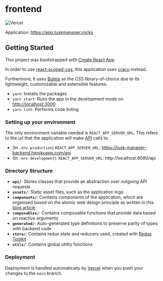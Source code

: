 # frontend

![Vercel](https://vercelbadge.vercel.app/api/EmilyOng/cvwo-frontend)

Application: https://app.tuskmanager.rocks

## Getting Started

This project was bootstrapped with [Create React App](https://github.com/facebook/create-react-app).

In order to use [react-scoped-css](https://github.com/gaoxiaoliangz/react-scoped-css), this application uses [craco](https://github.com/gsoft-inc/craco) instead.

Furthermore, it uses [Bulma](https://bulma.io/) as the CSS library-of-choice due to its lightweight, customizable and extensible features.

- `yarn`: Installs the packages
- `yarn start`: Runs the app in the development mode on [http://localhost:3000](http://localhost:3000)
- `yarn lint`: Performs code linting

### Setting up your environment

The only environment variable needed is `REACT_APP_SERVER_URL`. This refers to the url that the application will make [API](src/api/request.ts) calls to.

- (In `.env.production`) `REACT_APP_SERVER_URL`: https://tusk-manager-backend.herokuapp.com/api
- (In `.env.development`): `REACT_APP_SERVER_URL`: http://localhost:8080/api

### Directory Structure

- **`api/`**: Stores classes that provide an abstraction over outgoing API requests
- **`assets/`**: Static asset files, such as the application logo
- **`components/`**: Contains components of the application, which are organised based on the atomic web design principle as written in this [blog article](https://bradfrost.com/blog/post/atomic-web-design/)
- **`composables/`**: Contains composable functions that provide data based on reactive arguments
- **`generated/`**: Auto-generated type definitions to preserve parity of types with backend code
- **`store/`**: Contains redux state and reducers used, created with [Redux Toolkit](https://redux-toolkit.js.org/)
- **`utils/`**: Contains global utility functions

### Deployment

Deployment is handled automatically by [Vercel](https://vercel.com/) when you push your changes to the `main` branch.
